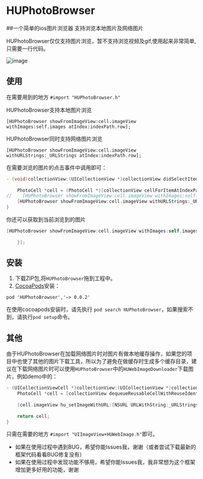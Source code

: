 # HUPhotoBrowser
##一个简单的ios图片浏览器 支持浏览本地图片及网络图片

HUPhotoBrowser仅仅支持图片浏览，暂不支持浏览视频及gif,使用起来非常简单,只需要一行代码。

![image](https://github.com/hujewelz/HUPhotoBrowser/blob/master/screenshot/demo.gif)

## 使用
在需要用到的地方 `#import "HUPhotoBrowser.h"`

HUPhotoBrowser支持本地图片浏览

	[HUPhotoBrowser showFromImageView:cell.imageView withImages:self.images atIndex:indexPath.row];

HUPhotoBrowser同时支持网络图片浏览

	[HUPhotoBrowser showFromImageView:cell.imageView withURLStrings:_URLStrings atIndex:indexPath.row];

在需要浏览的图片的点击事件中调用即可：
```Objective-C
- (void)collectionView:(UICollectionView *)collectionView didSelectItemAtIndexPath:(NSIndexPath *)indexPath {
    
    PhotoCell *cell = (PhotoCell *)[collectionView cellForItemAtIndexPath:indexPath];
//    [HUPhotoBrowser showFromImageView:cell.imageView withImages:self.images placeholderImage:nil atIndex:indexPath.row dismiss:nil];
    [HUPhotoBrowser showFromImageView:cell.imageView withURLStrings:_URLStrings atIndex:indexPath.row];
}
```

你还可以获取到当前浏览到的图片

```Objective-C
[HUPhotoBrowser showFromImageView:cell.imageView withImages:self.images placeholderImage:nil atIndex:indexPath.row dismiss:^(UIImage *image, NSInteger index) {
        
    }];
```
## 安装
1. 下载ZIP包,将`HUPhotoBrowser`拖到工程中。
2. [CocoaPods](https://cocoapods.org/)安装：
```
pod 'HUPhotoBrowser','~> 0.0.2' 
```

在使用cocoapods安装时，请先执行 `pod search HUPhotoBrowser`，如果搜索不到，请执行`pod setup`命令。

## 其他
由于HUPhotoBrowser在加载网络图片时对图片有做本地缓存操作，如果您的项目中也使了其他的图片下载工具，所以为了避免在做缓存时生成多个缓存目录，建议在下载网络图片时可以使用`HUPhotoBrowser`中的`HUWebImageDownloader`下载图片，例如demo中的：

```Objective-C
- (UICollectionViewCell *)collectionView:(UICollectionView *)collectionView cellForItemAtIndexPath:(NSIndexPath *)indexPath {
    PhotoCell *cell = [collectionView dequeueReusableCellWithReuseIdentifier:@"PhotoCell" forIndexPath:indexPath];
    
    [cell.imageView hu_setImageWithURL:[NSURL URLWithString:_URLStrings[indexPath.row]]];
    
    return cell;
}
```

只需在需要的地方 ` #import "UIImageView+HUWebImage.h" `即可。

* 如果在使用过程中遇到BUG，希望你能Issues我，谢谢（或者尝试下载最新的框架代码看看BUG修复没有）
* 如果在使用过程中发现功能不够用，希望你能Issues我，我非常想为这个框架增加更多好用的功能，谢谢
